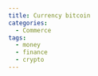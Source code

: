 ```yaml
---
title: Currency bitcoin
categories:
  - Commerce
tags:
  - money
  - finance
  - crypto
---
```


